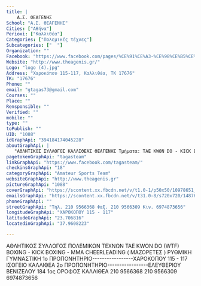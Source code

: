 ```yaml
---
title: |
    Α.Σ. ΘΕΑΓΕΝΗΣ
School: "Α.Σ. ΘΕΑΓΕΝΗΣ"
Cities: ["Αθήνα"]
Perioxi: ["Καλλιθέα"]
Categories: ["Πολεμικές τέχνες"]
Subcategories: ["  "]
Organization: ""
Facebook: "https://www.facebook.com/pages/%CE%91%CE%A3-%CE%98%CE%B5%CE%B1%CE%B3%CE%B5%CE%BD%CE%B7%CF%82-Tae-Kwon-Do/394184174045228"
Website: "http://www.theagenis.gr/"
Logo: "logo (4).jpg"
Address: "Χαροκόπου 115-117, Καλλιθέα, ΤΚ 17676"
TK: "17676"
Phone: ""
email: "gtagas73@gmail.com"
Courses: ""
Place: ""
Rensponsible: ""
Verified: ""
mobile: ""
type: ""
toPublish: ""
UID: "1088"
idGraphApi: "394184174045228"
aboutGraphApi: | 
   "ΑΘΛΗΤΙΚΟΣ ΣΥΛΛΟΓΟΣ ΚΑΛΛΙΘΕΑΣ ΘΕΑΓΕΝΗΣ Τμήματα: TAE KWON DO - KICK BOXING - MMA - KENPO"
pagetokenGraphApi: "tagasteam"
linkGraphApi: "https://www.facebook.com/tagasteam/"
checkinsGraphApi: "18"
categoryGraphApi: "Amateur Sports Team"
websiteGraphApi: "http://www.theagenis.gr"
pictureGraphApi: "1088"
coverGraphApi: "https://scontent.xx.fbcdn.net/v/t1.0-1/p50x50/10978651_608414559288854_8846852363754038212_n.jpg?oh=9bc5280b8efcaeb6f6d487066716bd17&amp;oe=5B395682"
emailsGraphApi: "https://scontent.xx.fbcdn.net/v/t31.0-8/s720x720/1487693_422460261217619_1712368007_o.jpg?oh=bb3017ef4b532a92c407ef389802102b&amp;oe=5B400FF4"
phoneGraphApi: ""
streetGraphApi: "Τηλ. 210 9566368 Φαξ. 210 9566309 Κιν. 6974873656"
longitudeGraphApi: "ΧΑΡΟΚΟΠΟΥ 115 - 117"
latitudeGraphApi: "23.706816"
locatedinGraphApi: "37.9608223"

---
```


ΑΘΛΗΤΙΚΟΣ ΣΥΛΛΟΓΟΣ ΠΟΛΕΜΙΚΩΝ ΤΕΧΝΩΝ TAE KWON DO (WTF) BOXING - KICK BOXING - ΜΜΑ CHEERLEADING ( ΜΑΖΟΡΕΤΕΣ ) ΡΥΘΜΙΚΗ ΓΥΜΝΑΣΤΙΚΗ 1ο ΠΡΟΠΟΝΗΤΗΡΙΟ-----------------ΧΑΡΟΚΟΠΟΥ 115 - 117 ΙΣΟΓΕΙΟ ΚΑΛΛΙΘΕΑ 2ο ΠΡΟΠΟΝΗΤΗΡΙΟ-----------------ΕΛΕΥΘΕΡΙΟΥ ΒΕΝΙΖΕΛΟΥ 184 1ος ΟΡΟΦΟΣ ΚΑΛΛΙΘΕΑ 210 9566368 210 9566309 6974873656

